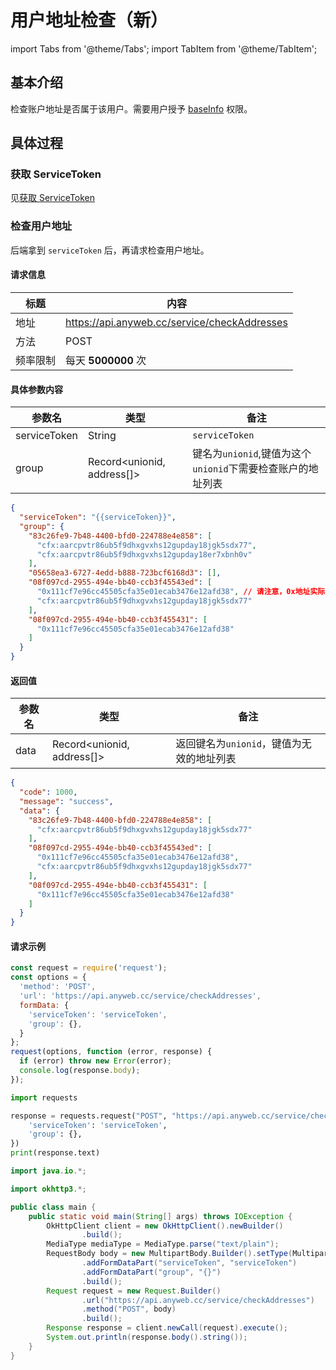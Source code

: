 # 用户地址检查（新）

import Tabs from '@theme/Tabs'; import TabItem from '@theme/TabItem';

## 基本介绍

检查账户地址是否属于该用户。需要用户授予 [baseInfo](https://wiki.anyweb.cc/docs/usage#conflux) 权限。

## 具体过程

### 获取 ServiceToken

见[获取 ServiceToken](https://wiki.anyweb.cc/docs/service/ServiceToken)

### 检查用户地址

后端拿到 `serviceToken` 后，再请求检查用户地址。

#### 请求信息

| 标题   | 内容                                           |
|------|----------------------------------------------|
| 地址   | https://api.anyweb.cc/service/checkAddresses |
| 方法   | POST                                         |
| 频率限制 | 每天 **5000000** 次                             |

#### 具体参数内容

| 参数名          | 类型                         | 备注                                      |
|--------------|----------------------------|-----------------------------------------|
| serviceToken | String                     | `serviceToken`                          |
| group        | Record<unionid, address[]> | 键名为`unionid`,键值为这个`unionid`下需要检查账户的地址列表 |
```json
{
  "serviceToken": "{{serviceToken}}",
  "group": {
    "83c26fe9-7b48-4400-bfd0-224788e4e858": [
      "cfx:aarcpvtr86ub5f9dhxgvxhs12gupday18jgk5sdx77",
      "cfx:aarcpvtr86ub5f9dhxgvxhs12gupday18er7xbnh0v"
    ],
    "05658ea3-6727-4edd-b888-723bcf6168d3": [],
    "08f097cd-2955-494e-bb40-ccb3f45543ed": [
      "0x111cf7e96cc45505cfa35e01ecab3476e12afd38", // 请注意，0x地址实际是不合法的，只是为了演示错误的写法。地址请用cfx开头地址表示。
      "cfx:aarcpvtr86ub5f9dhxgvxhs12gupday18jgk5sdx77"
    ],
    "08f097cd-2955-494e-bb40-ccb3f455431": [
      "0x111cf7e96cc45505cfa35e01ecab3476e12afd38"
    ]
  }
}
```
#### 返回值

| 参数名  | 类型                       | 备注                        | 
|------|--------------------------|---------------------------| 
| data | Record<unionid, address[]>  | 返回键名为`unionid`，键值为无效的地址列表 |

```json
{
  "code": 1000,
  "message": "success",
  "data": {
    "83c26fe9-7b48-4400-bfd0-224788e4e858": [
      "cfx:aarcpvtr86ub5f9dhxgvxhs12gupday18jgk5sdx77"
    ],
    "08f097cd-2955-494e-bb40-ccb3f45543ed": [
      "0x111cf7e96cc45505cfa35e01ecab3476e12afd38",
      "cfx:aarcpvtr86ub5f9dhxgvxhs12gupday18jgk5sdx77"
    ],
    "08f097cd-2955-494e-bb40-ccb3f455431": [
      "0x111cf7e96cc45505cfa35e01ecab3476e12afd38"
    ]
  }
}
```

#### 请求示例

<Tabs>
<TabItem value="js" label="Node">

```javascript
const request = require('request');
const options = {
  'method': 'POST',
  'url': 'https://api.anyweb.cc/service/checkAddresses',
  formData: {
    'serviceToken': 'serviceToken',
    'group': {},
  }
};
request(options, function (error, response) {
  if (error) throw new Error(error);
  console.log(response.body);
});
```

</TabItem>
<TabItem value="py" label="Python">

```py
import requests

response = requests.request("POST", "https://api.anyweb.cc/service/checkAddresses", data={
    'serviceToken': 'serviceToken',
    'group': {},
})
print(response.text)
```

</TabItem>
<TabItem value="java" label="Java">

```java
import java.io.*;

import okhttp3.*;

public class main {
    public static void main(String[] args) throws IOException {
        OkHttpClient client = new OkHttpClient().newBuilder()
                .build();
        MediaType mediaType = MediaType.parse("text/plain");
        RequestBody body = new MultipartBody.Builder().setType(MultipartBody.FORM)
                .addFormDataPart("serviceToken", "serviceToken")
                .addFormDataPart("group", "{}")
                .build();
        Request request = new Request.Builder()
                .url("https://api.anyweb.cc/service/checkAddresses")
                .method("POST", body)
                .build();
        Response response = client.newCall(request).execute();
        System.out.println(response.body().string());
    }
}

```

</TabItem>
</Tabs>


